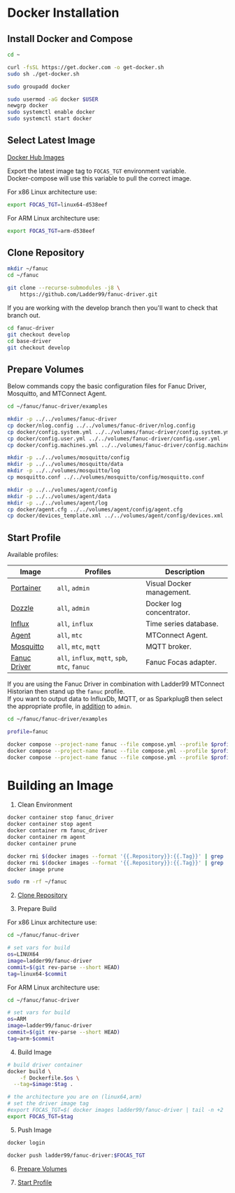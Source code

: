 <!-- ---
title: Docker Installation
description: 
published: true
date: 2022-09-23T02:12:10.506Z
tags: 
editor: markdown
dateCreated: 2022-09-23T01:58:36.483Z
---
 -->

# Docker Installation

## Install Docker and Compose

```bash
cd ~

curl -fsSL https://get.docker.com -o get-docker.sh
sudo sh ./get-docker.sh

sudo groupadd docker

sudo usermod -aG docker $USER
newgrp docker
sudo systemctl enable docker
sudo systemctl start docker
```

## Select Latest Image

[Docker Hub Images](https://hub.docker.com/r/ladder99/fanuc-driver/tags)

Export the latest image tag to `FOCAS_TGT` environment variable.    
Docker-compose will use this variable to pull the correct image.

For x86 Linux architecture use:

```bash
export FOCAS_TGT=linux64-d538eef
```

For ARM Linux architecture use:

```bash
export FOCAS_TGT=arm-d538eef
```

## Clone Repository

```bash
mkdir ~/fanuc
cd ~/fanuc

git clone --recurse-submodules -j8 \
	https://github.com/Ladder99/fanuc-driver.git
```

If you are working with the develop branch then you'll want to check that branch out.

```bash
cd fanuc-driver
git checkout develop
cd base-driver
git checkout develop
```

## Prepare Volumes

Below commands copy the basic configuration files for Fanuc Driver, Mosquitto, and MTConnect Agent.

```bash
cd ~/fanuc/fanuc-driver/examples

mkdir -p ../../volumes/fanuc-driver
cp docker/nlog.config ../../volumes/fanuc-driver/nlog.config
cp docker/config.system.yml ../../volumes/fanuc-driver/config.system.yml
cp docker/config.user.yml ../../volumes/fanuc-driver/config.user.yml
cp docker/config.machines.yml ../../volumes/fanuc-driver/config.machines.yml

mkdir -p ../../volumes/mosquitto/config
mkdir -p ../../volumes/mosquitto/data
mkdir -p ../../volumes/mosquitto/log
cp mosquitto.conf ../../volumes/mosquitto/config/mosquitto.conf

mkdir -p ../../volumes/agent/config
mkdir -p ../../volumes/agent/data
mkdir -p ../../volumes/agent/log
cp docker/agent.cfg ../../volumes/agent/config/agent.cfg
cp docker/devices_template.xml ../../volumes/agent/config/devices.xml
```

## Start Profile

Available profiles:  

| Image | Profiles | Description |
| --- | --- | --- |
| [Portainer](https://hub.docker.com/r/portainer/portainer-ce) | `all`, `admin` | Visual Docker management. |
| [Dozzle](https://hub.docker.com/r/amir20/dozzle/) | `all`, `admin` | Docker log concentrator. |
| [Influx](https://hub.docker.com/_/influxdb) | `all`, `influx` | Time series database. |
| [Agent](https://hub.docker.com/r/ladder99/agent) | `all`, `mtc` | MTConnect Agent. |
| [Mosquitto](https://hub.docker.com/_/eclipse-mosquitto) | `all`, `mtc`, `mqtt` | MQTT broker. |
| [Fanuc Driver](https://hub.docker.com/r/ladder99/fanuc-driver) | `all`, `influx`, `mqtt`, `spb`, `mtc`, `fanuc` | Fanuc Focas adapter. |

If you are using the Fanuc Driver in combination with Ladder99 MTConnect Historian then stand up the `fanuc` profile.  
If you want to output data to InfluxDb, MQTT, or as SparkplugB then select the appropriate profile, in [addition](https://docs.docker.com/compose/profiles/#start-multiple-profiles) to `admin`.

```bash
cd ~/fanuc/fanuc-driver/examples

profile=fanuc

docker compose --project-name fanuc --file compose.yml --profile $profile --verbose pull
docker compose --project-name fanuc --file compose.yml --profile $profile --verbose create
docker compose --project-name fanuc --file compose.yml --profile $profile --verbose start
```

# Building an Image

1. Clean Environment

```bash
docker container stop fanuc_driver
docker container stop agent
docker container rm fanuc_driver
docker container rm agent
docker container prune
```

```bash
docker rmi $(docker images --format '{{.Repository}}:{{.Tag}}' | grep 'ladder99/fanuc-driver')
docker rmi $(docker images --format '{{.Repository}}:{{.Tag}}' | grep 'ladder99/agent')
docker image prune
```

```bash
sudo rm -rf ~/fanuc
```

2. [Clone Repository](#clone-repository)


3. Prepare Build

For x86 Linux architecture use:

```bash
cd ~/fanuc/fanuc-driver

# set vars for build
os=LINUX64
image=ladder99/fanuc-driver
commit=$(git rev-parse --short HEAD)
tag=linux64-$commit
```

For ARM Linux architecture use:

```bash
cd ~/fanuc/fanuc-driver

# set vars for build
os=ARM
image=ladder99/fanuc-driver
commit=$(git rev-parse --short HEAD)
tag=arm-$commit
```

4. Build Image

```bash
# build driver container
docker build \
	-f Dockerfile.$os \
  --tag=$image:$tag .

# the architecture you are on (linux64,arm)
# set the driver image tag
#export FOCAS_TGT=$( docker images ladder99/fanuc-driver | tail -n +2 | awk 'NR==1{print $1":"$2}' )
export FOCAS_TGT=$tag
```

5. Push Image

```bash
docker login

docker push ladder99/fanuc-driver:$FOCAS_TGT
```

6. [Prepare Volumes](#prepare-volumes) 

7. [Start Profile](#start-profile)

